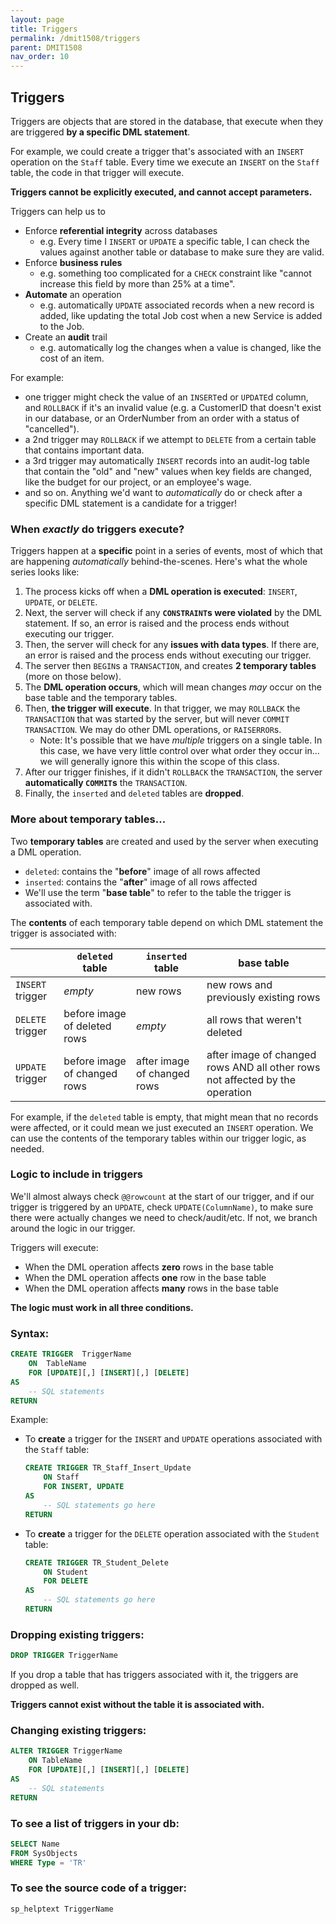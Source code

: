 ```yaml
---
layout: page
title: Triggers
permalink: /dmit1508/triggers
parent: DMIT1508
nav_order: 10
---
```


## Triggers

Triggers are objects that are stored in the database, that execute when they are triggered **by a specific DML statement**.

For example, we could create a trigger that's associated with an `INSERT` operation on the `Staff` table. Every time we execute an `INSERT` on the `Staff` table, the code in that trigger will execute.

**Triggers cannot be explicitly executed, and cannot accept parameters.**

Triggers can help us to
- Enforce **referential integrity** across databases
    - e.g. Every time I `INSERT` or `UPDATE` a specific table, I can check the values against another table or database to make sure they are valid.
- Enforce **business rules**
    - e.g. something too complicated for a `CHECK` constraint like "cannot increase this field by more than 25% at a time".
- **Automate** an operation
    - e.g. automatically `UPDATE` associated records when a new record is added, like updating the total Job cost when a new Service is added to the Job.
- Create an **audit** trail
    - e.g. automatically log the changes when a value is changed, like the cost of an item.

For example: 
+ one trigger might check the value of an `INSERT`ed or `UPDATE`d column, and `ROLLBACK` if it's an invalid value (e.g. a CustomerID that doesn't exist in our database, or an OrderNumber from an order with a status of "cancelled").
+ a 2nd trigger may `ROLLBACK` if we attempt to `DELETE` from a certain table that contains important data.
+ a 3rd trigger may automatically `INSERT` records into an audit-log table that contain the "old" and "new" values when key fields are changed, like the budget for our project, or an employee's wage.
+ and so on. Anything we'd want to *automatically* do or check after a specific DML statement is a candidate for a trigger!

### When *exactly* do triggers execute?
Triggers happen at a **specific** point in a series of events, most of which that are happening *automatically* behind-the-scenes. Here's what the whole series looks like:
1. The process kicks off when a **DML operation is executed**: `INSERT`, `UPDATE`, or `DELETE`.
1. Next, the server will check if any **`CONSTRAINT`s were violated** by the DML statement. If so, an error is raised and the process ends without executing our trigger.
1. Then, the server will check for any **issues with data types**. If there are, an error is raised and the process ends without executing our trigger.
1. The server then `BEGIN`s a `TRANSACTION`, and creates **2 temporary tables** (more on those below).
1. The **DML operation occurs**, which will mean changes *may* occur on the base table and the temporary tables.
1. Then, **the trigger will execute**. In that trigger, we may `ROLLBACK` the `TRANSACTION` that was started by the server, but will never `COMMIT TRANSACTION`. We may do other DML operations, or `RAISERROR`s.
    + Note: It's possible that we have *multiple* triggers on a single table. In this case, we have very little control over what order they occur in... we will generally ignore this within the scope of this class.
1. After our trigger finishes, if it didn't `ROLLBACK` the `TRANSACTION`, the server **automatically `COMMIT`s** the `TRANSACTION`.
1. Finally, the `inserted` and `deleted` tables are **dropped**.


### More about temporary tables...
Two **temporary tables** are created and used by the server when executing a DML operation.
- `deleted`: contains the "**before**" image of all rows affected
- `inserted`: contains the "**after**" image of all rows affected
- We'll use the term "**base table**" to refer to the table the trigger is associated with.

The **contents** of each temporary table depend on which DML statement the trigger is associated with:

| |  `deleted` table | `inserted` table | base table
--- | --- | --- | --- 
`INSERT` trigger | *empty* | new rows | new rows and previously existing rows
`DELETE` trigger | before image of deleted rows | *empty* | all rows that weren't deleted
`UPDATE` trigger |  before image of changed rows | after image of changed rows | after image of changed rows AND all other rows not affected by the operation

For example, if the `deleted` table is empty, that might mean that no records were affected, or it could mean we just executed an `INSERT` operation. We can use the contents of the temporary tables within our trigger logic, as needed.

### Logic to include in triggers
We'll almost always check `@@rowcount` at the start of our trigger, and if our trigger is triggered by an `UPDATE`, check `UPDATE(ColumnName)`, to make sure there were actually changes we need to check/audit/etc. If not, we branch around the logic in our trigger.

Triggers will execute:
- When the DML operation affects **zero** rows in the base table
- When the DML operation affects **one** row in the base table
- When the DML operation affects **many** rows in the base table

**The logic must work in all three conditions.**

### Syntax:
```sql
CREATE TRIGGER	TriggerName
	ON	TableName
	FOR [UPDATE][,] [INSERT][,] [DELETE]	
AS
	-- SQL statements
RETURN
```

Example:
- To **create** a trigger for the `INSERT` and `UPDATE` operations associated with the `Staff` table:
    ```sql
    CREATE TRIGGER TR_Staff_Insert_Update
        ON Staff 
        FOR INSERT, UPDATE	
    AS
        -- SQL statements go here
    RETURN
    ```

- To **create** a trigger for the `DELETE` operation associated with the `Student` table:
    ```sql
    CREATE TRIGGER TR_Student_Delete
        ON Student 
        FOR DELETE	
    AS
        -- SQL statements go here
    RETURN
    ```

### Dropping existing triggers:
```sql
DROP TRIGGER TriggerName
```
    
If you drop a table that has triggers associated with it, the triggers are dropped as well.

**Triggers cannot exist without the table it is associated with.**

### Changing existing triggers:
```sql
ALTER TRIGGER TriggerName
    ON TableName
    FOR [UPDATE][,] [INSERT][,] [DELETE]
AS
    -- SQL statements
RETURN
```

### To see a list of triggers in your db:
```sql
SELECT Name 
FROM SysObjects 
WHERE Type = 'TR'
```

### To see the source code of a trigger:
```sql
sp_helptext TriggerName
```